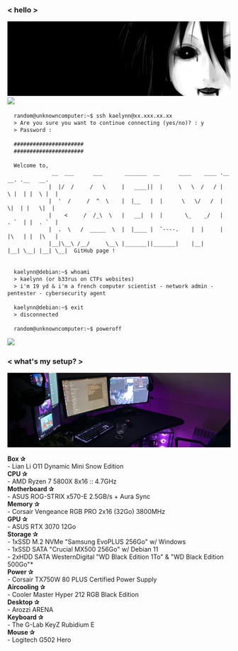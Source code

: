 ### < hello >

<img src="background.jpg">

<img src="http://lescreationsdemarion.fr/menu/motsanimes/textes/barres%20separation/barres%20separation%20page4/sorciere_enroseetcadrerose_joyhalloween_barre.gif">

      random@unknowncomputer:~$ ssh kaelynn@xx.xxx.xx.xx
      > Are you sure you want to continue connecting (yes/no)? : y
      > Password : 
      
      ######################
      ######################
      
      Welcome to,
                  __  ___      ___       _______  __      ____    ____ .__   __. .__   __. 
                 |  |/  /     /   \     |   ____||  |     \   \  /   / |  \ |  | |  \ |  | 
                 |  '  /     /  ^  \    |  |__   |  |      \   \/   /  |   \|  | |   \|  | 
                 |    <     /  /_\  \   |   __|  |  |       \_    _/   |  . `  | |  . `  | 
                 |  .  \   /  _____  \  |  |____ |  `----.    |  |     |  |\   | |  |\   | 
                 |__|\__\ /__/     \__\ |_______||_______|    |__|     |__| \__| |__| \__|  GitHub page !
                                                                                           
                                                                                                
      kaelynn@debian:~$ whoami
      > kaelynn (or b33rus on CTFs websites)
      > i'm 19 yd & i'm a french computer scientist - network admin - pentester - cybersecurity agent
      
      kaelynn@debian:~$ exit
      > disconnected
      
      random@unknowncomputer:~$ poweroff

<img src="http://lescreationsdemarion.fr/menu/motsanimes/textes/barres%20separation/barres%20separation%20page4/sorciere_enroseetcadrerose_joyhalloween_barre.gif">

### < what's my setup? >
<img src="background2.jpg">
<p>
      <b>Box ✰</b><br>
      - Lian Li O11 Dynamic Mini Snow Edition
      <br>
      <b>CPU ✰</b><br>
      - AMD Ryzen 7 5800X 8x16 :: 4.7GHz
      <br>
      <b>Motherboard ✰</b><br>
      - ASUS ROG-STRIX x570-E 2.5GB/s + Aura Sync
      <br>
      <b>Memory ✰</b><br>
      - Corsair Vengeance RGB PRO 2x16 (32Go) 3800MHz
      <br>
      <b>GPU ✰</b><br> 
      - ASUS RTX 3070 12Go
      <br>
      <b>Storage ✰</b><br> 
      - 1xSSD M.2 NVMe "Samsung EvoPLUS 256Go" w/ Windows<br>             
      - 1xSSD SATA "Crucial MX500 256Go" w/ Debian 11<br> 
      - 2xHDD SATA WesternDigital "WD Black Edition 1To" & "WD Black Edition 500Go"*
      <br>
      <b>Power ✰</b><br> 
      - Corsair TX750W 80 PLUS Certified Power Supply
      <br>
      <b>Aircooling ✰</b><br> 
      - Cooler Master Hyper 212 RGB Black Edition
      <br>
      <b>Desktop ✰</b><br> 
      - Arozzi ARENA
      <br>
      <b>Keyboard ✰</b><br> 
      - The G-Lab KeyZ Rubidium E
      <br>
      <b>Mouse ✰</b><br> 
      - Logitech G502 Hero
      
</p>
